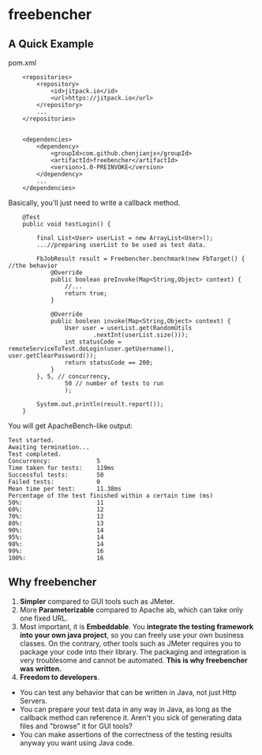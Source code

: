 # freebencher

## A Quick Example

pom.xml

````
	<repositories>
		<repository>
			<id>jitpack.io</id>
			<url>https://jitpack.io</url>
		</repository>
		...
	</repositories>


	<dependencies>
		<dependency>
			<groupId>com.github.chenjianjx</groupId>
			<artifactId>freebencher</artifactId>
			<version>1.0-PREINVOKE</version>
		</dependency>
		...
	</dependencies>	

````

Basically, you'll just need to write a callback method.
````
	@Test
	public void testLogin() {
		
		final List<User> userList = new ArrayList<User>();
		...//preparing userList to be used as test data.

		FbJobResult result = Freebencher.benchmark(new FbTarget() { //the behavior
			@Override
			public boolean preInvoke(Map<String,Object> context) {
				//...
				return true;
			}		
		
			@Override
			public boolean invoke(Map<String,Object> context) {
				User user = userList.get(RandomUtils
						.nextInt(userList.size()));
				int statusCode = remoteServiceToTest.doLogin(user.getUsername(), user.getClearPassword());
				return statusCode == 200;
			}
		}, 5, // concurrency,
				50 // number of tests to run
				);

		System.out.println(result.report());
	}

````

You will get ApacheBench-like output:
````
Test started.
Awaiting termination...
Test completed.
Concurrency:             5
Time taken for tests:    119ms
Successful tests:        50
Failed tests:            0
Mean time per test:      11.38ms
Percentage of the test finished within a certain time (ms)
50%:                     11
60%:                     12
70%:                     12
80%:                     13
90%:                     14
95%:                     14
98%:                     14
99%:                     16
100%:                    16

````

## Why freebencher

1. __Simpler__ compared to GUI tools such as JMeter. 
2. More __Parameterizable__ compared to Apache ab, which can take only one fixed URL.
3. Most important, it is __Embeddable__. You __integrate the testing framework into your own java project__, so you can freely use your own business classes. On the contrary, other tools such as JMeter requires you to package your code into their library. The packaging and integration is very troublesome and cannot be automated. __This is why freebencher was written.__   
4. __Freedom to developers__. 
 * You can test any behavior that can be written in Java, not just Http Servers. 
 * You can prepare your test data in any way in Java, as long as the callback method can reference it.  Aren't you sick of generating data files and "browse" it for GUI tools? 
 * You can make assertions of the correctness of the testing results anyway you want using Java code.
